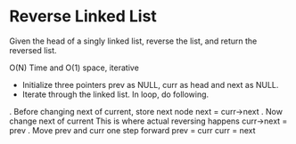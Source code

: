 # Reverse Linked List 
Given the head of a singly linked list, reverse the list, and return the reversed list.

O(N) Time and O(1) space, iterative
* Initialize three pointers prev as NULL, curr as head and next as NULL.
* Iterate through the linked list. In loop, do following.

. Before changing next of current, store next node next = curr->next
. Now change next of current This is where actual reversing happens curr->next = prev
. Move prev and curr one step forward prev = curr curr = next
